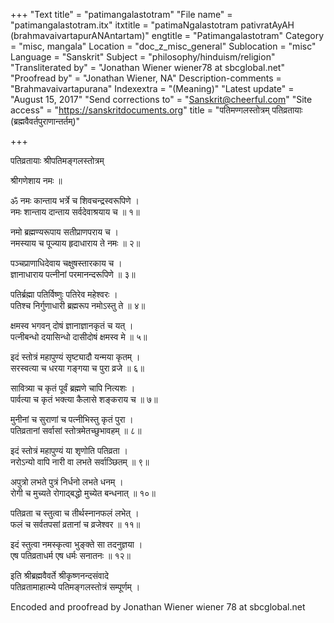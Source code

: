 +++
"Text title" = "patimangalastotram"
"File name" = "patimangalastotram.itx"
itxtitle = "patimaNgalastotram pativratAyAH (brahmavaivartapurANAntartam)"
engtitle = "Patimangalastotram"
Category = "misc, mangala"
Location = "doc_z_misc_general"
Sublocation = "misc"
Language = "Sanskrit"
Subject = "philosophy/hinduism/religion"
"Transliterated by" = "Jonathan Wiener wiener78 at sbcglobal.net"
"Proofread by" = "Jonathan Wiener, NA"
Description-comments = "Brahmavaivartapurana"
Indexextra = "(Meaning)"
"Latest update" = "August 15, 2017"
"Send corrections to" = "Sanskrit@cheerful.com"
"Site access" = "https://sanskritdocuments.org"
title = "पतिमण्गलस्तोत्रम् पतिव्रतायाः (ब्रह्मवैवर्तपुराणान्तर्तम्)"

+++
  
 पतिव्रतायाः श्रीपतिमङ्गलस्तोत्रम्   
  
श्रीगणेशाय नमः ॥  
  
ॐ नमः कान्ताय भर्त्रे च शिवचन्द्रस्वरूपिणे ।  
नमः शान्ताय दान्ताय सर्वदेवाश्रयाय च ॥ १॥  
  
नमो ब्रह्मण्यरूपाय सतीप्राणपराय च ।  
नमस्याय च पूज्याय हृदाधाराय ते नमः ॥ २॥   
  
पञ्चप्राणाधिदेवाय चक्षुषस्तारकाय च ।  
ज्ञानाधाराय पत्नीनां परमानन्दरूपिणे ॥ ३॥  
  
पतिर्ब्रह्मा पतिर्विष्णुः पतिरेव महेश्वरः ।  
पतिश्च निर्गुणाधारी ब्रह्मरूप नमोऽस्तु ते ॥ ४॥  
  
क्षमस्व भगवन् दोषं ज्ञानाज्ञानकृतं च यत् ।  
पत्नीबन्धो दयासिन्धो दासीदोषं क्षमस्व मे ॥ ५॥  
  
इदं स्तोत्रं महापुण्यं सृष्ट्यादौ यन्मया कृतम् ।  
सरस्वत्या च धरया गङ्गया च पुरा व्रजे ॥ ६॥  
  
सावित्र्या च कृतं पूर्वं ब्रह्मणे चापि नित्यशः ।  
पार्वत्या च कृतं भक्त्या कैलासे शङ्कराय च ॥ ७॥  
  
मुनीनां च सुराणां च पत्नीभिस्तु कृतं पुरा ।  
पतिव्रतानां सर्वासां स्तोत्रमेतच्छुभावहम् ॥ ८॥  
  
इदं स्तोत्रं महापुण्यं या शृणोति पतिव्रता ।  
नरोऽन्यो वापि नारी वा लभते सर्वाञ्छितम् ॥ ९॥  
  
अपुत्रो लभते पुत्रं निर्धनो लभते धनम् ।  
रोगी च मुच्यते रोगाद्बद्धो मुच्येत बन्धनात् ॥ १०॥  
  
पतिव्रता च स्तुत्वा च तीर्थस्नानफलं लभेत् ।  
फलं च सर्वतपसां व्रतानां च व्रजेश्वर ॥ ११॥  
  
इदं स्तुत्वा नमस्कृत्वा भुङ्क्ते सा तदनुज्ञया ।  
एष पतिव्रताधर्म एष धर्मः सनातनः ॥ १२॥  
  
इति श्रीब्रह्मवैवर्ते श्रीकृष्णनन्दसंवादे  
पतिव्रतामाहात्म्ये पतिमङ्गलस्तोत्रं सम्पूर्णम् ।  
  
Encoded and proofread by Jonathan Wiener wiener 78 at sbcglobal.net  
  
